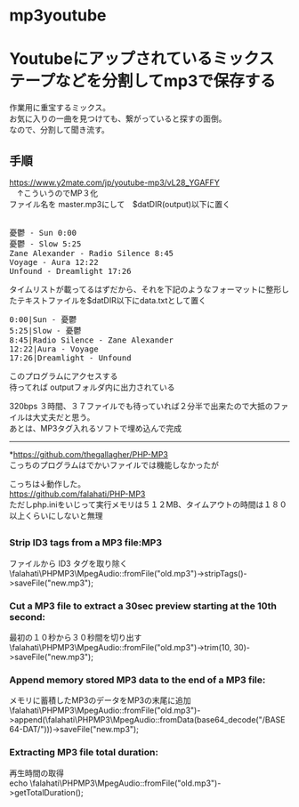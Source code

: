 # mp3youtube
# Youtubeにアップされているミックステープなどを分割してmp3で保存する 
作業用に重宝するミックス。  
お気に入りの一曲を見つけても、繋がっていると探すの面倒。  
なので、分割して聞き流す。
## 手順
https://www.y2mate.com/jp/youtube-mp3/vL28_YGAFFY<br>
　↑こういうのでMP３化<br>
ファイル名を master.mp3にして　$datDIR(output)以下に置く<br><br>
<pre>
憂鬱 - Sun 0:00 
憂鬱 - Slow 5:25 
Zane Alexander - Radio Silence 8:45
Voyage - Aura 12:22
Unfound - Dreamlight 17:26
</pre>
タイムリストが載ってるはずだから、それを下記のようなフォーマットに整形したテキストファイルを$datDIR以下にdata.txtとして置く<br>
<pre>
0:00|Sun - 憂鬱
5:25|Slow - 憂鬱
8:45|Radio Silence - Zane Alexander
12:22|Aura - Voyage
17:26|Dreamlight - Unfound
</pre>

このプログラムにアクセスする<br>
待ってれば outputフォルダ内に出力されている<br>

320bps ３時間、３７ファイルでも待っていれば２分半で出来たので大抵のファイルは大丈夫だと思う。<br>
あとは、MP3タグ入れるソフトで埋め込んで完成

***

 *https://github.com/thegallagher/PHP-MP3  
こっちのプログラムはでかいファイルでは機能しなかったが

こっちは↓動作した。  
https://github.com/falahati/PHP-MP3  
ただしphp.iniをいじって実行メモリは５１２MB、タイムアウトの時間は１８０以上くらいにしないと無理  

## <usage>
### Strip ID3 tags from a MP3 file:MP3 
 ファイルから ID3 タグを取り除く
\falahati\PHPMP3\MpegAudio::fromFile("old.mp3")->stripTags()->saveFile("new.mp3");

### Cut a MP3 file to extract a 30sec preview starting at the 10th second:
最初の１０秒から３０秒間を切り出す
\falahati\PHPMP3\MpegAudio::fromFile("old.mp3")->trim(10, 30)->saveFile("new.mp3");

### Append memory stored MP3 data to the end of a MP3 file:
メモリに蓄積したMP3のデータをMP3の末尾に追加<br>
\falahati\PHPMP3\MpegAudio::fromFile("old.mp3")->append(\falahati\PHPMP3\MpegAudio::fromData(base64_decode("/BASE64-DAT/")))->saveFile("new.mp3");

### Extracting MP3 file total duration:
再生時間の取得<br>
echo \falahati\PHPMP3\MpegAudio::fromFile("old.mp3")->getTotalDuration();
 
